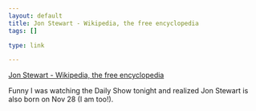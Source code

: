```yaml
--- 
layout: default
title: Jon Stewart - Wikipedia, the free encyclopedia
tags: []

type: link

---
```

<a href="http://en.wikipedia.org/wiki/Jon_Stewart">Jon Stewart - Wikipedia, the free encyclopedia</a>

Funny I was watching the Daily Show tonight and realized Jon Stewart is also born on Nov 28 (I am too!).
